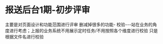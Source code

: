 # 报送后台1期-初步评审
主要是对页面设计和功能范围进行评审
删减掉很多的功能-
校验---站在业务的角度进行考虑；上报的业务系统不用展示定时任务/不用按照各个维度进行校验
只是根据文件名进行校验



